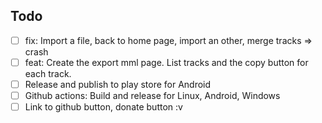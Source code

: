 ## Todo

+ [ ] fix: Import a file, back to home page, import an other, merge tracks => crash
+ [ ] feat: Create the export mml page. List tracks and the copy button for each track.
+ [ ] Release and publish to play store for Android
+ [ ] Github actions: Build and release for Linux, Android, Windows
+ [ ] Link to github button, donate button :v 
